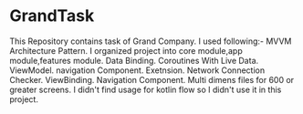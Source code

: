 # GrandTask
This Repository contains task of Grand Company.
I used following:-
MVVM Architecture Pattern.
I organized project into core module,app module,features module.
Data Binding.
Coroutines With Live Data.
ViewModel.
navigation Component.
Exetnsion.
Network Connection Checker.
ViewBinding.
Navigation Component.
Multi dimens files for 600 or greater screens.
I didn't find usage for kotlin flow so I didn't use it in this project.

